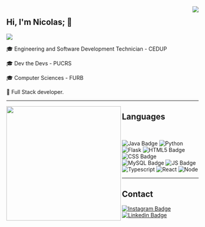 <img align='right' src="https://github-readme-stats.vercel.app/api?username=nicolas-ceruti&show_icons=true&theme=dark&cache_seconds=2300">

## Hi, I'm Nicolas; 👋

<img src="https://img.shields.io/static/v1?label=Overview&message=Nicolas Ceruti&color=f8efd4&style=for-the-badge&logo=GitHub">

<p>

🎓 Engineering and Software Development Technician - CEDUP<br/>

🎓 Dev the Devs - PUCRS<br/>
  
 🎓 Computer Sciences - FURB<br/>

💼 Full Stack developer.


</p>

<hr>

<img width=300 align='left' src="https://github-readme-stats.vercel.app/api/top-langs?username=nicolas-ceruti&show_icons=true&locale=en&layout=default&hide=python&theme=dark">




<h2 align=left>Languages</h2>

<br> 

![Java Badge](https://img.shields.io/badge/Java-ED8B00?style=for-the-badge&logo=java&logoColor=white) ![Python](https://img.shields.io/badge/python-3670A0?style=for-the-badge&logo=python&logoColor=ffdd54) ![Flask](https://img.shields.io/badge/flask-%23000.svg?style=for-the-badge&logo=flask&logoColor=white) ![HTML5 Badge](https://img.shields.io/badge/HTML5-E34F26?style=for-the-badge&logo=html5&logoColor=white) ![CSS Badge](https://img.shields.io/badge/CSS3-1572B6?style=for-the-badge&logo=css3&logoColor=white)
![MySQL Badge](https://img.shields.io/badge/MySQL-00000F?style=for-the-badge&logo=mysql&logoColor=white)  ![JS Badge](https://img.shields.io/badge/JavaScript-F7DF1E?style=for-the-badge&logo=javascript&logoColor=black) ![Typescript](https://img.shields.io/badge/TypeScript-007ACC?style=for-the-badge&logo=typescript&logoColor=white) ![React](https://img.shields.io/badge/react-%2320232a.svg?style=for-the-badge&logo=react&logoColor=%2361DAFB)  ![Node](https://img.shields.io/badge/Node.js-43853D?style=for-the-badge&logo=node.js&logoColor=white)

<hr>




##  Contact


[![Instagram Badge](https://img.shields.io/badge/Instagram-E4405F.svg?style=for-the-badge&logo=Instagram&logoColor=white&link=https://instagram.com/nicolas_ceruti)](https://instagram.com/nicolas_ceruti)
[![Linkedin Badge](https://img.shields.io/badge/LinkedIn-0A66C2.svg?style=for-the-badge&logo=LinkedIn&logoColor=white&link=https://www.linkedin.com/in/nicolasceruti/)](https://www.linkedin.com/in/nicolasceruti/)



